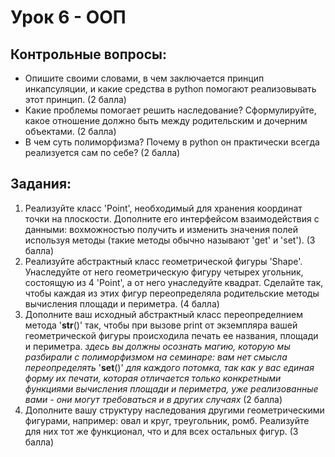 # Урок 6 - ООП
## Контрольные вопросы:
- Опишите своими словами, в чем заключается принцип инкапсуляции, и какие средства в python помогают реализовывать этот принцип. (2 балла)
- Какие проблемы помогает решить наследование? Сформулируйте, какое отношение должно быть между родительским и дочерним объектами. (2 балла)
- В чем суть полиморфизма? Почему в python он практически всегда реализуется сам по себе? (2 балла)

## Задания:
1) Реализуйте класс 'Point', необходимый для хранения координат точки на плоскости. Дополните его интерфейсом взаимодействия с данными: вохможностью получить и изменить значения полей используя методы (такие методы обычно называют 'get' и 'set'). (3 балла)
2) Реализуйте абстрактный класс геометрической фигуры 'Shape'. Унаследуйте от него геометрическую фигуру четырех угольник, состоящую из 4 'Point', а от него унаследуйте квадрат. Сделайте так, чтобы каждая из этих фигур переопределяла родительские методы вычисления площади и периметра. (4 балла)
3) Дополните ваш исходный абстрактный класс переопределнием метода '__str__()' так, чтобы при вызове print от экземпляра вашей геометрической фигуры происходила печать ее названия, площади и периметра. _здесь вы должны осознать магию, которую мы разбирали с полиморфизмом на семинаре: вам нет смысла переопределять_ '__set__()' _для каждого потомка, так как у вас единая форму их печати, которая отличается только конкретными функциями вычисления площади и периметра, уже реализованные вами - они могут требоваться и в других случаях_ (2 балла)
4) Дополните вашу структуру наследования другими геометрическими фигурами, например: овал и круг, треугольник, ромб. Реализуйте для них тот же функционал, что и для всех остальных фигур. (3 балла)

